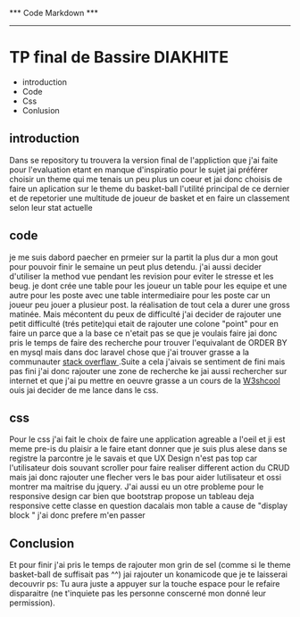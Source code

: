 *** Code Markdown ***
*********************

# TP final de Bassire DIAKHITE

* introduction
* Code
* Css
* Conlusion

## introduction

Dans se repository tu trouvera la version final de l'appliction que j'ai faite pour l'evaluation etant en manque d'inspiratio pour le sujet jai préférer choisir un theme qui me tenais un peu plus un coeur et jai donc choisis de faire un aplication sur le theme du basket-ball l'utilité principal de ce dernier et de repetorier une multitude de joueur de basket et en faire un classement selon leur stat actuelle

## code

je me suis dabord paecher en prmeier sur la partit la plus dur a mon gout pour  pouvoir finir le semaine un peut plus detendu. j'ai aussi decider d'utiliser la method vue pendant les revision pour eviter le stresse et les beug. je dont crée une table pour les joueur un table pour les equipe et une autre pour les poste avec une table intermediaire pour les poste car un joueur peu jouer a plusieur post. la réalisation de tout cela a durer une gross matinée. Mais mécontent du peux de difficulté j'ai decider de rajouter une petit difficulté (trés petite)qui etait de rajouter une colone "point" pour en faire un parce que a la base ce n'etait pas se que je voulais faire
jai donc pris le temps de faire des recherche pour trouver l'equivalant de ORDER BY en mysql mais dans doc laravel chose que j'ai trouver grasse a la communauter [stack overflaw ](https://stackoverflow.com/questions/17429427/laravel-eloquent-ordering-results-of-all).Suite a cela j'aivais se sentiment de fini mais pas fini j'ai donc rajouter une zone de recherche ke jai aussi rechercher sur internet et que j'ai pu mettre en oeuvre grasse a un cours de la [W3shcool](https://www.w3schools.com/howto/howto_js_filter_table.asp) ouis jai decider de me lance dans le css.

## css

Pour le css j'ai fait le choix de faire une application agreable a l'oeil et ji est meme pre-is du plaisir a le faire etant donner que je suis plus alese dans se registre la parcontre je le savais et que UX Design n'est pas top car l'utilisateur dois souvant scroller pour faire realiser different action du CRUD mais jai donc rajouter une flecher vers le bas pour aider lutilisateur et ossi montrer ma maitrise du jquery. J'ai aussi eu un otre probleme pour le responsive design car bien que bootstrap propose un tableau deja responsive cette classe en question dacalais mon table a cause de "display block " j'ai donc prefere m'en passer

## Conclusion

Et pour finir j'ai pris le temps de rajouter mon grin de sel (comme si le theme basket-ball de suffisait pas ^^) jai rajouter un konamicode que je te laisserai decouvrir ps: Tu aura juste a appuyer sur la touche espace pour le refaire disparaitre (ne t'inquiete pas les personne conscerné mon donné leur permission).

